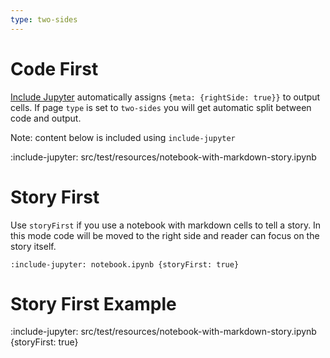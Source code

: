 ```yaml
---
type: two-sides
---
```


# Code First

[Include Jupyter](snippets/jupyter-notebook) automatically assigns `{meta: {rightSide: true}}` to output cells.
If page `type` is set to `two-sides` you will get automatic split between code and output.

Note: content below is included using `include-jupyter`

:include-jupyter: src/test/resources/notebook-with-markdown-story.ipynb

# Story First

Use `storyFirst` if you use a notebook with markdown cells to tell a story. In this mode code will be moved to the right
side and reader can focus on the story itself.  

    :include-jupyter: notebook.ipynb {storyFirst: true}

# Story First Example 

:include-jupyter: src/test/resources/notebook-with-markdown-story.ipynb {storyFirst: true}
